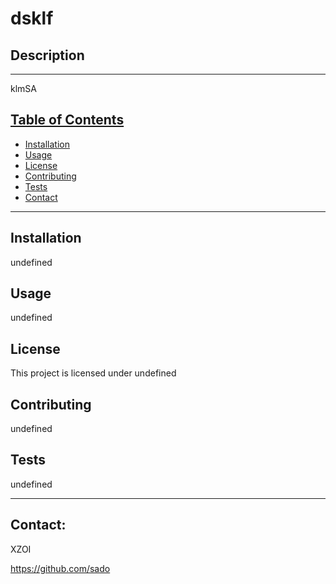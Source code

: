 # dsklf  
  ## Description 
  ---
  klmSA
  ## <ins>Table of Contents</ins>
  * [Installation](#installation)
  * [Usage](#usage)
  * [License](#license)
  * [Contributing](#contributing)
  * [Tests](#tests)
  * [Contact](#contact)
  ***
  ## Installation 
  undefined
  ## Usage 
  undefined
  ## License 
  This project is licensed under undefined
  ## Contributing 
  undefined
  ## Tests
  undefined
  ___
  ## Contact:
XZOI
 
https://github.com/sado

